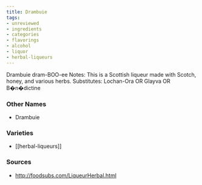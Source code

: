 ```yaml
---
title: Drambuie
tags:
- unreviewed
- ingredients
- categories
- flavorings
- alcohol
- liquor
- herbal-liqueurs
---
```

Drambuie dram-BOO-ee Notes: This is a Scottish liqueur made with Scotch, honey, and various herbs. Substitutes: Lochan-Ora OR Glayva OR B�n�dictine

### Other Names

* Drambuie

### Varieties

* [[herbal-liqueurs]]

### Sources
* http://foodsubs.com/LiqueurHerbal.html
